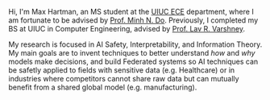 Hi, I'm Max Hartman, an MS student at the [UIUC ECE](https://ece.illinois.edu/) department, where I am fortunate to be advised by [Prof. Minh N. Do](https://minhdo.ece.illinois.edu/). Previously, I completed my BS at UIUC in Computer Engineering, advised by [Prof. Lav R. Varshney](https://www.varshney.csl.illinois.edu/). 

My research is focused in AI Safety, Interpretability, and Information Theory. My main goals are to invent techniques to better understand *how* and *why* models make decisions, and build Federated systems so AI techniques can be safetly applied to fields with sensitive data (e.g. Healthcare) or in industries where competitors cannot share raw data but can mutually benefit from a shared global model (e.g. manufacturing).